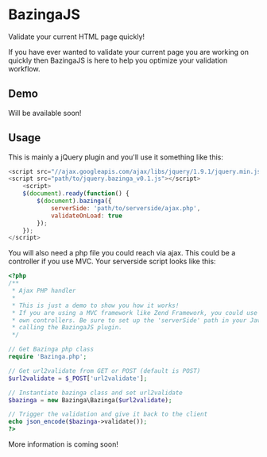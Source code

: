 BazingaJS
=========

Validate your current HTML page quickly!

If you have ever wanted to validate your current page you are working on quickly then BazingaJS is here to help you optimize your validation workflow.

Demo
----
Will be available soon!

Usage
-----
This is mainly a jQuery plugin and you'll use it something like this:

```javascript
<script src="//ajax.googleapis.com/ajax/libs/jquery/1.9.1/jquery.min.js"></script>
<script src="path/to/jquery.bazinga_v0.1.js"></script>
	<script>
	$(document).ready(function() {
		$(document).bazinga({
			serverSide: 'path/to/serverside/ajax.php',
			validateOnLoad: true
		});
	});
</script>
```

You will also need a php file you could reach via ajax. This could be a controller if you use MVC. Your serverside script looks like this:

```php
<?php
/**
 * Ajax PHP handler
 * 
 * This is just a demo to show you how it works!
 * If you are using a MVC framework like Zend Framework, you could use this code in your
 * own controllers. Be sure to set up the 'serverSide' path in your Java Script where you're
 * calling the BazingaJS plugin.
 */

// Get Bazinga php class
require 'Bazinga.php';

// Get url2validate from GET or POST (default is POST)
$url2validate = $_POST['url2validate'];

// Instantiate bazinga class and set url2validate
$bazinga = new Bazinga\Bazinga($url2validate);

// Trigger the validation and give it back to the client
echo json_encode($bazinga->validate());
?>
```

More information is coming soon!